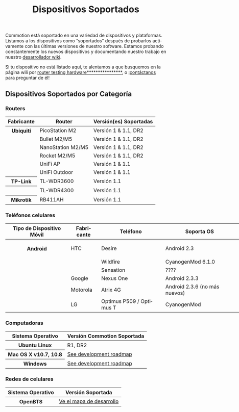 ﻿---
layout: default
title: Dispositivos Soportados
site_section: docs
categories: 
created: 2013-07-07
changed: 2014-09-15
post_author: critzo
lang: es
---

<p>Commotion está soportado en una variedad de dispositivos y plataformas. Listamos a los dispositivos como “soportados” después de probarlos activamente con las últimas versiones de nuestro software. Estamos probando constantemente los nuevos dispositivos y documentando nuestro trabajo en nuestro <a href="https://wiki.commotionwireless.net">desarrollador wiki</a>.</p>

<p>Si tu dispositivo no está listado aquí, te alentamos a que busquemos en la página wili por <a href="https://wiki.commotionwireless.net/doku.php?id=development_resources:router:hardware_in_testing">router testing hardware****************</a>, o <a href="/contact">¡contáctanos</a> para preguntar de él!</p>

<div id="routers" style="width:100%;">
<h2>Dispositivos Soportados por Categoría</h2>

<h3>Routers</h3>

<table class="files list" style="width:960px" summary="Routers que soportan Commotion por fabricante">
	<thead>
		<tr>
			<th scope="col">Fabricante</th>
			<th scope="col">Router</th>
			<th scope="col">Versión(es) Soportadas</th>
		</tr>
	</thead>
	<tbody>
		<tr>
			<th>Ubiquiti</th>
			<td>PicoStation M2</td>
			<td>Versión 1 & 1.1, DR2</td>
		</tr>
		<tr>
			<td>&nbsp;</td>
			<td>Bullet M2/M5</td>
			<td>Versión 1 & 1.1, DR2</td>
		</tr>
		<tr>
			<td>&nbsp;</td>
			<td>NanoStation M2/M5</td>
			<td>Versión 1 & 1.1, DR2</td>
		</tr>
		<tr>
			<td>&nbsp;</td>
			<td>Rocket M2/M5</td>
			<td>Versión 1 & 1.1, DR2</td>
		</tr>
		<tr>
			<td>&nbsp;</td>
			<td>UniFi AP</td>
			<td>Versión 1 & 1.1</td>
		</tr>
		<tr>
			<td>&nbsp;</td>
			<td>UniFi Outdoor</td>
			<td>Versión 1 & 1.1</td>
		</tr>
		<tr>
			<th>TP-Link</th>
			<td>TL-WDR3600</td>
			<td>Versión 1.1</td>
		</tr>
		<tr>
			<th>&nbsp;</th>
			<td>TL-WDR4300</td>
			<td>Versión 1.1</td>
		</tr>
		<tr>
			<th>Mikrotik</th>
			<td>RB411AH</td>
			<td>Versión 1.1</td>
		</tr>
	</tbody>
</table>
</div>

<div id="phones" style="width:100%;">
<h3>Teléfonos celulares</h3>

<table class="files list" style="width:960px" summary="Teléfonos Celulares que soportan Commotion por tipo de dispositivo móvil">
	<thead>
		<tr>
			<th scope="col">Tipo de Dispositivo Móvil</th>
			<th scope="col">Fabricante</th>
			<th scope="col">Teléfono</th>
			<th scope="col">Soporta OS</th>
			<th scope="col">Versión Commotion Soportada</th>
		</tr>
	</thead>
	<tbody>
		<tr>
			<th>Android</th>
			<td>
			<p>HTC</p>
			</td>
			<td>Desire</td>
			<td>Android 2.3</td>
			<td class="rtecenter">PR3</td>
		</tr>
		<tr>
			<td>&nbsp;</td>
			<td>&nbsp;</td>
			<td>Wildfire</td>
			<td>CyanogenMod 6.1.0</td>
			<td>&nbsp;</td>
		</tr>
		<tr>
			<td>&nbsp;</td>
			<td>&nbsp;</td>
			<td>Sensation</td>
			<td>????</td>
			<td>&nbsp;</td>
		</tr>
		<tr>
			<td>&nbsp;</td>
			<td>Google</td>
			<td>Nexus One</td>
			<td>Android 2.3.3</td>
			<td>&nbsp;</td>
		</tr>
		<tr>
			<td>&nbsp;</td>
			<td>Motorola</td>
			<td>Atrix 4G</td>
			<td>Android 2.3.6 (no más nuevos)</td>
			<td>&nbsp;</td>
		</tr>
		<tr>
			<td>&nbsp;</td>
			<td>LG</td>
			<td>Optimus P509 / Optimus T</td>
			<td>CyanogenMod</td>
			<td>&nbsp;</td>
		</tr>
	</tbody>
</table>
</div>

<div id="computers" style="width:100%;">
<h3>Computadoras</h3>

<table class="files list" style="width:960px" summary="Computadoras de escritorio y laptos que soportan Commotion por sistema operativo">
	<thead>
		<tr>
			<th scope="col">Sistema Operativo</th>
			<th scope="col">Versión Commotion Soportada</th>
		</tr>
	</thead>
	<tbody>
		<tr>
			<th>Ubuntu Linux</th>
			<td class="rtecenter">R1, DR2</td>
		</tr>
		<tr>
			<th>Mac OS X v10.7, 10.8</th>
			<td class="rtecenter"><a href="https://wiki.commotionwireless.net/doku.php/project_scope/development_roadmap">See development roadmap</a></td>
		</tr>
		<tr>
			<th>Windows</th>
			<td class="rtecenter"><a href="https://wiki.commotionwireless.net/doku.php/project_scope/development_roadmap">See development roadmap</a></td>
		</tr>
	</tbody>
</table>
</div>

<div id="cellular" style="width: 100%;">
<h3>Redes de celulares</h3>

<table class="files list" style="width:960px" summary="Dispositivos de redes abiertas celulares que soportan Commotion">
	<thead>
		<tr>
			<th scope="col">Sistema Operativo</th>
			<th scope="col">Versión Soportada</th>
		</tr>
	</thead>
	<tbody>
		<tr>
			<th>OpenBTS</th>
			<td class="rtecenter"><a href="https://wiki.commotionwireless.net/doku.php/project_scope/development_roadmap">Ve el mapa de desarrollo</a></td>
		</tr>
	</tbody>
</table>
</div>
 

